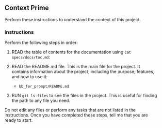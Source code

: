 ## Context Prime

Perform these instructions to understand the context of this project.

### Instructions

Perform the following steps in order:

1. READ the table of contents for the documentation using `cat specs/docs/toc.md`:

2. READ the README.md file. This is the main file for the project. It contains information about the project, including the purpose, features, and how to use it:
   - `kb_for_prompt/README.md`

3. RUN `git ls-files` to see the files in the project. This is useful for finding the path to any file you need.

Do not edit any files or perform any tasks that are not listed in the instructions. Once you have completed these steps, tell me that you are ready to start.
